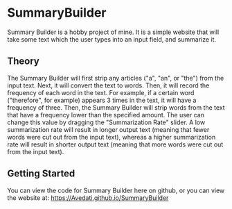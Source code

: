 # SummaryBuilder
Summary Builder is a hobby project of mine. It is a simple website that will take some text which the user types into an input field, and summarize it.

## Theory
The Summary Builder will first strip any articles ("a", "an", or "the") from the input text. Next, it will convert the text to words. Then, it will record the frequency of each word in the text. For example, if a certain word ("therefore", for example) appears 3 times in the text, it will have a frequency of three. Then, the Summary Builder will strip words from the text that have a frequency lower than the specified amount. The user can change this value by dragging the "Summarization Rate" slider. A low summarization rate will result in longer output text (meaning that fewer words were cut out from the input text), whereas a higher summarization rate will result in shorter output text (meaning that more words were cut out from the input text).

## Getting Started
You can view the code for Summary Builder here on github, or you can view the website at:
https://Avedati.github.io/SummaryBuilder

